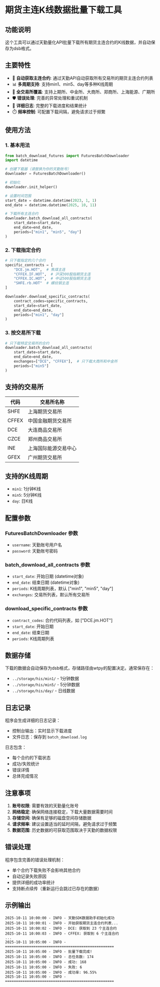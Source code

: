 # 期货主连K线数据批量下载工具

## 功能说明

这个工具可以通过天勤量化API批量下载所有期货主连合约的K线数据，并自动保存为dsb格式。

## 主要特性

- 🚀 **自动获取主连合约**: 通过天勤API自动获取所有交易所的期货主连合约列表
- 📊 **多周期支持**: 支持min1、min5、day等多种K线周期
- 🏢 **全交易所覆盖**: 支持上期所、中金所、大商所、郑商所、上海能源、广期所
- 🛡️ **错误处理**: 完善的异常处理和重试机制
- 📝 **详细日志**: 完整的下载进度和结果统计
- ⏱️ **频率控制**: 可配置下载间隔，避免请求过于频繁

## 使用方法

### 1. 基本用法

```python
from batch_download_futures import FuturesBatchDownloader
import datetime

# 创建下载器（请替换为你的天勤账号）
downloader = FuturesBatchDownloader()

# 初始化
downloader.init_helper()

# 设置时间范围
start_date = datetime.datetime(2023, 1, 1)
end_date = datetime.datetime(2025, 10, 11)

# 下载所有主连合约
downloader.batch_download_all_contracts(
    start_date=start_date,
    end_date=end_date,
    periods=["min1", "min5", "day"]
)
```

### 2. 下载指定合约

```python
# 只下载指定的几个合约
specific_contracts = [
    "DCE.jm.HOT",  # 焦煤主连
    "CFFEX.IF.HOT",  # 沪深300股指期货主连
    "CFFEX.IC.HOT",  # 中证500股指期货主连
    "SHFE.rb.HOT"  # 螺纹钢主连
]

downloader.download_specific_contracts(
    contract_codes=specific_contracts,
    start_date=start_date,
    end_date=end_date,
    periods=["min1", "day"]
)
```

### 3. 按交易所下载

```python
# 只下载特定交易所的合约
downloader.batch_download_all_contracts(
    start_date=start_date,
    end_date=end_date,
    exchanges=["DCE", "CFFEX"],  # 只下载大商所和中金所
    periods=["min5"]
)
```

## 支持的交易所

| 代码    | 交易所名称      |
|-------|------------|
| SHFE  | 上海期货交易所    |
| CFFEX | 中国金融期货交易所  |
| DCE   | 大连商品交易所    |
| CZCE  | 郑州商品交易所    |
| INE   | 上海国际能源交易中心 |
| GFEX  | 广州期货交易所    |

## 支持的K线周期

- `min1`: 1分钟K线
- `min5`: 5分钟K线
- `day`: 日K线

## 配置参数

### FuturesBatchDownloader 参数

- `username`: 天勤账号用户名
- `password`: 天勤账号密码

### batch_download_all_contracts 参数

- `start_date`: 开始日期 (datetime对象)
- `end_date`: 结束日期 (datetime对象)
- `periods`: K线周期列表，默认 ["min1", "min5", "day"]
- `exchanges`: 交易所列表，默认所有交易所

### download_specific_contracts 参数

- `contract_codes`: 合约代码列表，如 ["DCE.jm.HOT"]
- `start_date`: 开始日期
- `end_date`: 结束日期
- `periods`: K线周期列表

## 数据存储

下载的数据会自动保存为dsb格式，存储路径由wtpy的配置决定。通常保存在：

- `../storage/his/min1/` - 1分钟数据
- `../storage/his/min5/` - 5分钟数据
- `../storage/his/day/` - 日线数据

## 日志记录

程序会生成详细的日志记录：

- 控制台输出：实时显示下载进度
- 文件日志：保存到 `batch_download.log`

日志包含：

- 每个合约的下载状态
- 成功/失败统计
- 错误详情
- 总体完成情况

## 注意事项

1. **账号权限**: 需要有效的天勤量化账号
2. **网络稳定**: 确保网络连接稳定，下载大量数据需要时间
3. **存储空间**: 确保有足够的磁盘空间存储数据
4. **请求频率**: 建议设置适当的延时间隔，避免请求过于频繁
5. **数据范围**: 历史数据的可获取范围取决于天勤的数据权限

## 错误处理

程序包含完善的错误处理机制：

- 单个合约下载失败不会影响其他合约
- 自动记录失败原因
- 提供详细的成功率统计
- 支持断点续传（重新运行会跳过已存在的数据）

## 示例输出

```
2025-10-11 10:00:00 - INFO - 天勤SDK数据助手初始化成功
2025-10-11 10:00:01 - INFO - 开始获取期货主连合约列表...
2025-10-11 10:00:02 - INFO - DCE: 获取到 23 个主连合约
2025-10-11 10:00:03 - INFO - CFFEX: 获取到 6 个主连合约
...
2025-10-11 10:05:00 - INFO - ==================================================
2025-10-11 10:05:00 - INFO - 批量下载完成!
2025-10-11 10:05:00 - INFO - 总任务数: 174
2025-10-11 10:05:00 - INFO - 成功: 168
2025-10-11 10:05:00 - INFO - 失败: 6
2025-10-11 10:05:00 - INFO - 成功率: 96.55%
2025-10-11 10:05:00 - INFO - ==================================================
```
